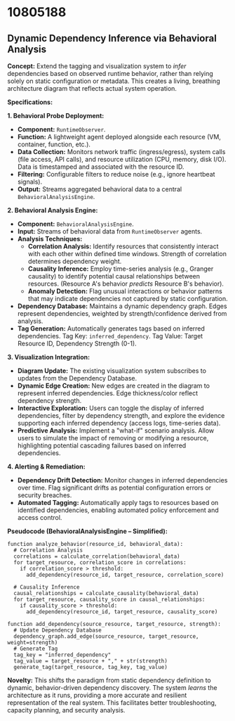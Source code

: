 # 10805188

## Dynamic Dependency Inference via Behavioral Analysis

**Concept:** Extend the tagging and visualization system to *infer* dependencies based on observed runtime behavior, rather than relying solely on static configuration or metadata. This creates a living, breathing architecture diagram that reflects actual system operation.

**Specifications:**

**1. Behavioral Probe Deployment:**

*   **Component:** `RuntimeObserver`.
*   **Function:**  A lightweight agent deployed alongside each resource (VM, container, function, etc.).
*   **Data Collection:**  Monitors network traffic (ingress/egress), system calls (file access, API calls), and resource utilization (CPU, memory, disk I/O).  Data is timestamped and associated with the resource ID.
*   **Filtering:** Configurable filters to reduce noise (e.g., ignore heartbeat signals).
*   **Output:** Streams aggregated behavioral data to a central `BehavioralAnalysisEngine`.

**2. Behavioral Analysis Engine:**

*   **Component:** `BehavioralAnalysisEngine`.
*   **Input:** Streams of behavioral data from `RuntimeObserver` agents.
*   **Analysis Techniques:**
    *   **Correlation Analysis:** Identify resources that consistently interact with each other within defined time windows.  Strength of correlation determines dependency weight.
    *   **Causality Inference:** Employ time-series analysis (e.g., Granger causality) to identify potential causal relationships between resources. (Resource A's behavior *predicts* Resource B's behavior).
    *   **Anomaly Detection:**  Flag unusual interactions or behavior patterns that may indicate dependencies not captured by static configuration.
*   **Dependency Database:**  Maintains a dynamic dependency graph. Edges represent dependencies, weighted by strength/confidence derived from analysis.
*   **Tag Generation:** Automatically generates tags based on inferred dependencies. Tag Key: `inferred_dependency`. Tag Value: Target Resource ID, Dependency Strength (0-1).

**3. Visualization Integration:**

*   **Diagram Update:** The existing visualization system subscribes to updates from the Dependency Database.
*   **Dynamic Edge Creation:** New edges are created in the diagram to represent inferred dependencies. Edge thickness/color reflect dependency strength.
*   **Interactive Exploration:** Users can toggle the display of inferred dependencies, filter by dependency strength, and explore the evidence supporting each inferred dependency (access logs, time-series data).
*   **Predictive Analysis:** Implement a "what-if" scenario analysis. Allow users to simulate the impact of removing or modifying a resource, highlighting potential cascading failures based on inferred dependencies.

**4.  Alerting & Remediation:**

*   **Dependency Drift Detection:** Monitor changes in inferred dependencies over time. Flag significant drifts as potential configuration errors or security breaches.
*   **Automated Tagging:** Automatically apply tags to resources based on identified dependencies, enabling automated policy enforcement and access control.

**Pseudocode (BehavioralAnalysisEngine – Simplified):**

```
function analyze_behavior(resource_id, behavioral_data):
  # Correlation Analysis
  correlations = calculate_correlation(behavioral_data)
  for target_resource, correlation_score in correlations:
    if correlation_score > threshold:
      add_dependency(resource_id, target_resource, correlation_score)

  # Causality Inference
  causal_relationships = calculate_causality(behavioral_data)
  for target_resource, causality_score in causal_relationships:
    if causality_score > threshold:
      add_dependency(resource_id, target_resource, causality_score)

function add_dependency(source_resource, target_resource, strength):
  # Update Dependency Database
  dependency_graph.add_edge(source_resource, target_resource, weight=strength)
  # Generate Tag
  tag_key = "inferred_dependency"
  tag_value = target_resource + "," + str(strength)
  generate_tag(target_resource, tag_key, tag_value)
```

**Novelty:** This shifts the paradigm from static dependency definition to dynamic, behavior-driven dependency discovery. The system *learns* the architecture as it runs, providing a more accurate and resilient representation of the real system. This facilitates better troubleshooting, capacity planning, and security analysis.